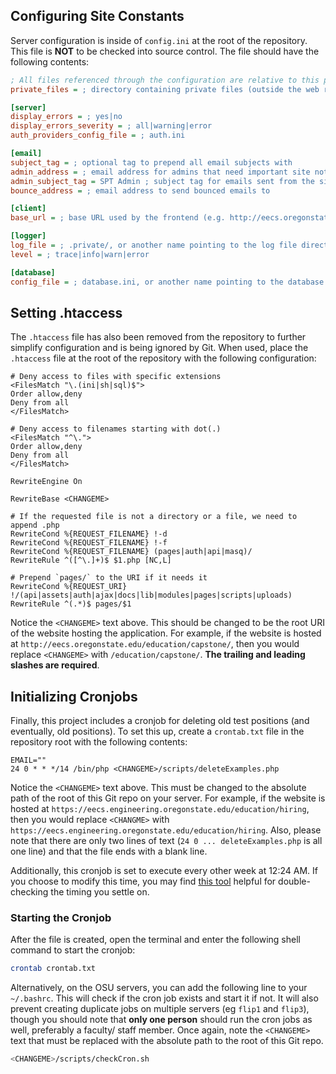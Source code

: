 ## Configuring Site Constants
Server configuration is inside of `config.ini` at the root of the repository. This file is **NOT** to be
checked into source control. The file should have the following contents:

```ini
; All files referenced through the configuration are relative to this private path
private_files = ; directory containing private files (outside the web root)

[server]
display_errors = ; yes|no
display_errors_severity = ; all|warning|error
auth_providers_config_file = ; auth.ini

[email]
subject_tag = ; optional tag to prepend all email subjects with
admin_address = ; email address for admins that need important site notifications
admin_subject_tag = SPT Admin ; subject tag for emails sent from the site admins
bounce_address = ; email address to send bounced emails to

[client]
base_url = ; base URL used by the frontend (e.g. http://eecs.oregonstate.edu/education/hiring/)

[logger]
log_file = ; .private/, or another name pointing to the log file directory
level = ; trace|info|warn|error

[database]
config_file = ; database.ini, or another name pointing to the database configuration file (see above for contents)
```

## Setting .htaccess
The `.htaccess` file has also been removed from the repository to further simplify configuration and is being ignored
by Git. When used, place the `.htaccess` file at the root of the repository with the following configuration:

```apacheconf
# Deny access to files with specific extensions
<FilesMatch "\.(ini|sh|sql)$">
Order allow,deny
Deny from all
</FilesMatch>

# Deny access to filenames starting with dot(.)
<FilesMatch "^\.">
Order allow,deny
Deny from all
</FilesMatch>

RewriteEngine On

RewriteBase <CHANGEME>

# If the requested file is not a directory or a file, we need to append .php
RewriteCond %{REQUEST_FILENAME} !-d
RewriteCond %{REQUEST_FILENAME} !-f
RewriteCond %{REQUEST_FILENAME} (pages|auth|api|masq)/
RewriteRule ^([^\.]+)$ $1.php [NC,L]

# Prepend `pages/` to the URI if it needs it
RewriteCond %{REQUEST_URI} !/(api|assets|auth|ajax|docs|lib|modules|pages|scripts|uploads)
RewriteRule ^(.*)$ pages/$1
```

Notice the `<CHANGEME>` text above. This should be changed to be the root URI of the website hosting the application.
For example, if the website is hosted at `http://eecs.oregonstate.edu/education/capstone/`, then you would replace
`<CHANGEME>` with `/education/capstone/`. **The trailing and leading slashes are required**.

## Initializing Cronjobs
Finally, this project includes a cronjob for deleting old test positions (and eventually, old positions). To set this up, create a `crontab.txt` file in the repository root with the following contents:
```crontab
EMAIL=""
24 0 * * */14 /bin/php <CHANGEME>/scripts/deleteExamples.php

```
Notice the `<CHANGEME>` text above. This must be changed to the absolute path of the root of this Git repo on your server.
For example, if the website is hosted at `https://eecs.engineering.oregonstate.edu/education/hiring`, then you would replace `<CHANGME>` with `https://eecs.engineering.oregonstate.edu/education/hiring`. Also, please note that there are only two lines of text (`24 0 ... deleteExamples.php` is all one line) and that the file ends with a blank line.

Additionally, this cronjob is set to execute every other week at 12:24 AM. If you choose to modify this time, you may find [this tool](https://crontab.guru) helpful for double-checking the timing you settle on.


### Starting the Cronjob

After the file is created, open the terminal and enter the following shell command to start the cronjob:
```bash
crontab crontab.txt
```

Alternatively, on the OSU servers, you can add the following line to your `~/.bashrc`. This will check if the cron job exists and start it if not. It will also prevent creating duplicate jobs on multiple servers (eg `flip1` and `flip3`), though you should note that **only one person** should run the cron jobs as well, preferably a faculty/ staff member. Once again, note the `<CHANGEME>` text that must be replaced with the absolute path to the root of this Git repo.
```bash
<CHANGEME>/scripts/checkCron.sh
```